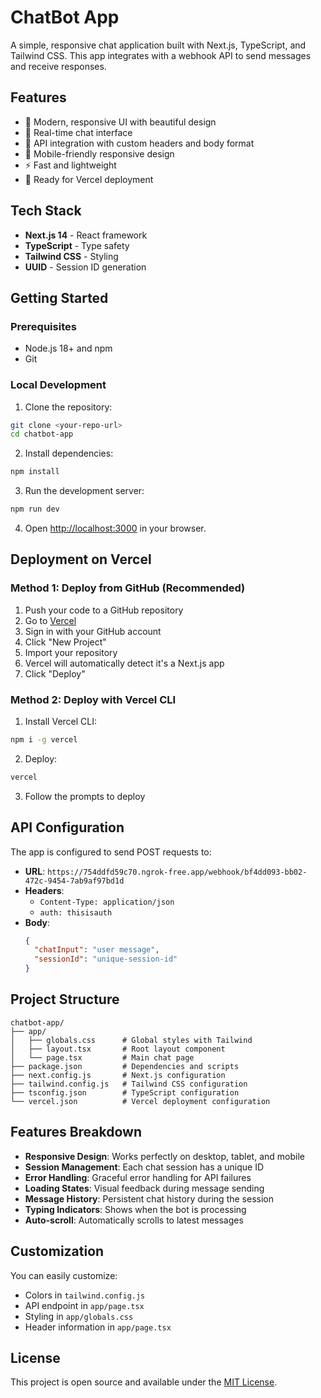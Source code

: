 # ChatBot App

A simple, responsive chat application built with Next.js, TypeScript, and Tailwind CSS. This app integrates with a webhook API to send messages and receive responses.

## Features

- 🎨 Modern, responsive UI with beautiful design
- 💬 Real-time chat interface
- 🔄 API integration with custom headers and body format
- 📱 Mobile-friendly responsive design
- ⚡ Fast and lightweight
- 🚀 Ready for Vercel deployment

## Tech Stack

- **Next.js 14** - React framework
- **TypeScript** - Type safety
- **Tailwind CSS** - Styling
- **UUID** - Session ID generation

## Getting Started

### Prerequisites

- Node.js 18+ and npm
- Git

### Local Development

1. Clone the repository:
```bash
git clone <your-repo-url>
cd chatbot-app
```

2. Install dependencies:
```bash
npm install
```

3. Run the development server:
```bash
npm run dev
```

4. Open [http://localhost:3000](http://localhost:3000) in your browser.

## Deployment on Vercel

### Method 1: Deploy from GitHub (Recommended)

1. Push your code to a GitHub repository
2. Go to [Vercel](https://vercel.com)
3. Sign in with your GitHub account
4. Click "New Project"
5. Import your repository
6. Vercel will automatically detect it's a Next.js app
7. Click "Deploy"

### Method 2: Deploy with Vercel CLI

1. Install Vercel CLI:
```bash
npm i -g vercel
```

2. Deploy:
```bash
vercel
```

3. Follow the prompts to deploy

## API Configuration

The app is configured to send POST requests to:
- **URL**: `https://754ddfd59c70.ngrok-free.app/webhook/bf4dd093-bb02-472c-9454-7ab9af97bd1d`
- **Headers**: 
  - `Content-Type: application/json`
  - `auth: thisisauth`
- **Body**:
  ```json
  {
    "chatInput": "user message",
    "sessionId": "unique-session-id"
  }
  ```

## Project Structure

```
chatbot-app/
├── app/
│   ├── globals.css      # Global styles with Tailwind
│   ├── layout.tsx       # Root layout component
│   └── page.tsx         # Main chat page
├── package.json         # Dependencies and scripts
├── next.config.js       # Next.js configuration
├── tailwind.config.js   # Tailwind CSS configuration
├── tsconfig.json        # TypeScript configuration
└── vercel.json          # Vercel deployment configuration
```

## Features Breakdown

- **Responsive Design**: Works perfectly on desktop, tablet, and mobile
- **Session Management**: Each chat session has a unique ID
- **Error Handling**: Graceful error handling for API failures
- **Loading States**: Visual feedback during message sending
- **Message History**: Persistent chat history during the session
- **Typing Indicators**: Shows when the bot is processing
- **Auto-scroll**: Automatically scrolls to latest messages

## Customization

You can easily customize:
- Colors in `tailwind.config.js`
- API endpoint in `app/page.tsx`
- Styling in `app/globals.css`
- Header information in `app/page.tsx`

## License

This project is open source and available under the [MIT License](LICENSE).


